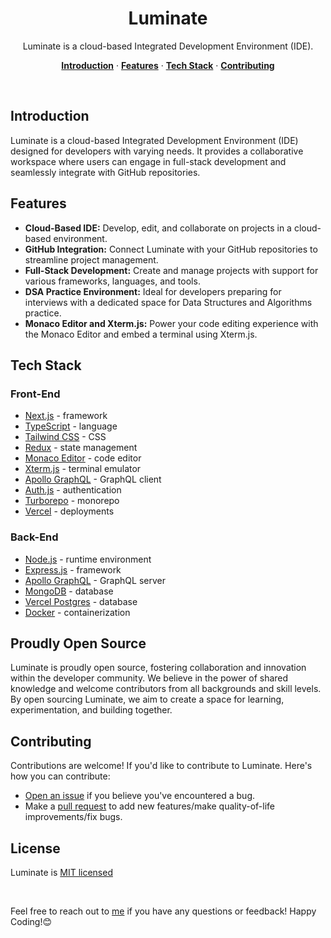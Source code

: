 <h1 align="center">Luminate</h1>

<p align="center">
  Luminate is a cloud-based Integrated Development Environment (IDE).
</p>

<p align="center">
  <a href="#introduction"><strong>Introduction</strong></a> ·
  <a href="#features"><strong>Features</strong></a> ·
  <a href="#tech-stack"><strong>Tech Stack</strong></a> ·
  <a href="#contributing"><strong>Contributing</strong></a>
</p>
</br>

## Introduction

Luminate is a cloud-based Integrated Development Environment (IDE) designed for developers with varying needs. It provides a collaborative workspace where users can engage in full-stack development and seamlessly integrate with GitHub repositories.

## Features

- **Cloud-Based IDE:** Develop, edit, and collaborate on projects in a cloud-based environment.
- **GitHub Integration:** Connect Luminate with your GitHub repositories to streamline project management.
- **Full-Stack Development:** Create and manage projects with support for various frameworks, languages, and tools.
- **DSA Practice Environment:** Ideal for developers preparing for interviews with a dedicated space for Data Structures and Algorithms practice.
- **Monaco Editor and Xterm.js:** Power your code editing experience with the Monaco Editor and embed a terminal using Xterm.js.

## Tech Stack

### Front-End

- [Next.js](https://nextjs.org/) - framework
- [TypeScript](https://www.typescriptlang.org/) - language
- [Tailwind CSS](https://tailwindcss.com/) - CSS
- [Redux](https://redux.js.org/) - state management
- [Monaco Editor](https://microsoft.github.io/monaco-editor/) - code editor
- [Xterm.js](https://xtermjs.org/) - terminal emulator
- [Apollo GraphQL](https://www.apollographql.com/) - GraphQL client
- [Auth.js](https://authjs.dev/) - authentication
- [Turborepo](https://turbo.build/repo) - monorepo
- [Vercel](https://vercel.com/) - deployments

### Back-End

- [Node.js](https://nodejs.org/) - runtime environment
- [Express.js](https://expressjs.com/) - framework
- [Apollo GraphQL](https://www.apollographql.com/) - GraphQL server
- [MongoDB](https://www.mongodb.com/) - database
- [Vercel Postgres](https://vercel.com/storage/postgres) - database
- [Docker](https://www.docker.com/) - containerization

## Proudly Open Source

Luminate is proudly open source, fostering collaboration and innovation within the developer community. We believe in the power of shared knowledge and welcome contributors from all backgrounds and skill levels. By open sourcing Luminate, we aim to create a space for learning, experimentation, and building together.

## Contributing

Contributions are welcome! If you'd like to contribute to Luminate. Here's how you can contribute:

- [Open an issue](https://github.com/RajdeepDs/Luminate/issues) if you believe you've encountered a bug.
- Make a [pull request](https://github.com/RajdeepDs/Luminate/pulls) to add new features/make quality-of-life improvements/fix bugs.

## License

Luminate is [MIT licensed](https://github.com/RajdeepDs/Luminate/blob/main/LICENSE.md)

</br>

Feel free to reach out to [me](https://twitter.com/Rajdeep__ds) if you have any questions or feedback! Happy Coding!😊
